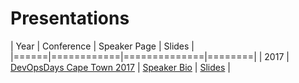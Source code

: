 # Presentations

| Year | Conference | Speaker Page | Slides |
|======|============|==============|========|
| 2017 | [DevOpsDays Cape Town 2017](https://www.devopsdays.org/events/2017-cape-town/program/) | [Speaker Bio](https://www.devopsdays.org/events/2017-cape-town/program/christian-witts/) | [Slides](2017/DevOpsDaysCPT2017) |

